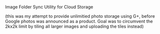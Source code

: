 Image Folder Sync Utility for Cloud Storage

(this was my attempt to provide unlimitied photo storage using G+, before Google photos was announced as a product. Goal was to circumvent the 2kx2k limit by tiling all larger images and uploading the tiles instead)
